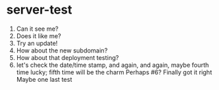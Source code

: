 # server-test
1. Can it see me?
2. Does it like me?
3.  Try an update!
4. How about the new subdomain?
5. How about that deployment testing?
6. let's check the date/time stamp, and again, and again, maybe fourth time lucky; fifth time will be the charm
Perhaps #6?
Finally got it right
Maybe one last test